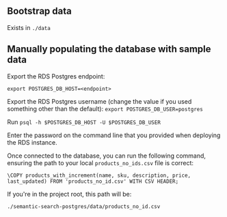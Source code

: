 ## Bootstrap data 

Exists in `./data`

## Manually populating the database with sample data

Export the RDS Postgres endpoint: 

`export POSTGRES_DB_HOST=<endpoint>`

Export the RDS Postgres username (change the value if you used something other than the default):
`export POSTGRES_DB_USER=postgres`

Run `psql -h $POSTGRES_DB_HOST -U $POSTGRES_DB_USER`

Enter the password on the command line that you provided when deploying the RDS instance.

Once connected to the database, you can run the following command, ensuring the path to your local `products_no_ids.csv` file
is correct: 

`\COPY products_with_increment(name, sku, description, price, last_updated) FROM 'products_no_id.csv' WITH CSV HEADER;`

If you're in the project root, this path will be: 

`./semantic-search-postgres/data/products_no_id.csv`
